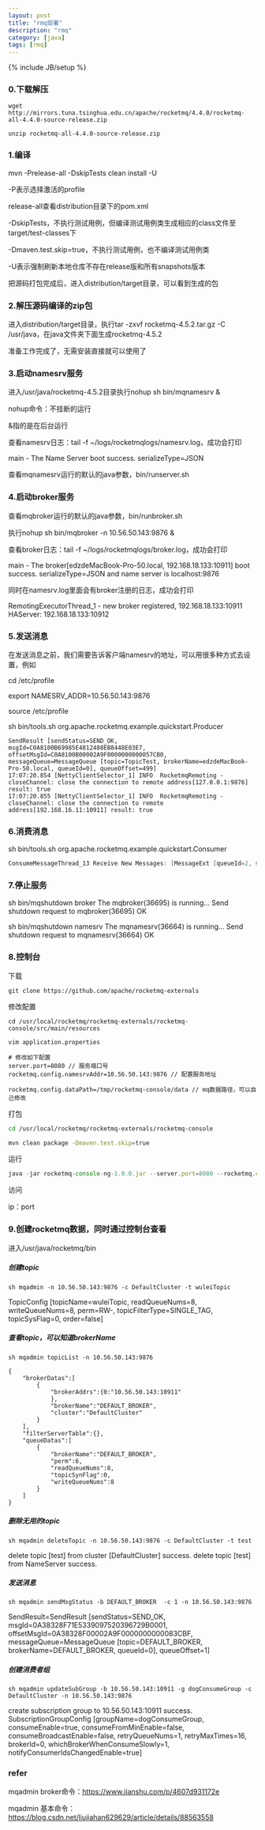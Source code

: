 ```yaml
---
layout: post
title: "rmq部署"
description: "rmq"
category: [java]
tags: [rmq]
---
```

{% include JB/setup %}
### 0.下载解压

```
wget http://mirrors.tuna.tsinghua.edu.cn/apache/rocketmq/4.4.0/rocketmq-all-4.4.0-source-release.zip 
```

```
unzip rocketmq-all-4.4.0-source-release.zip
```

### 1.编译

mvn -Prelease-all -DskipTests clean install -U

-P表示选择激活的profile

release-all查看distribution目录下的pom.xml

-DskipTests，不执行测试用例，但编译测试用例类生成相应的class文件至target/test-classes下

-Dmaven.test.skip=true，不执行测试用例，也不编译测试用例类

-U表示强制刷新本地仓库不存在release版和所有snapshots版本

把源码打包完成后，进入distribution/target目录，可以看到生成的包

### 2.解压源码编译的zip包

进入distribution/target目录，执行tar -zxvf rocketmq-4.5.2.tar.gz -C /usr/java，在java文件夹下面生成rocketmq-4.5.2

准备工作完成了，无需安装直接就可以使用了

### 3.启动namesrv服务

进入/usr/java/rocketmq-4.5.2目录执行nohup sh bin/mqnamesrv &

nohup命令：不挂断的运行

&指的是在后台运行

查看namesrv日志：tail -f ~/logs/rocketmqlogs/namesrv.log，成功会打印

main - The Name Server boot success. serializeType=JSON

查看mqnamesrv运行的默认的java参数，bin/runserver.sh

### 4.启动broker服务

查看mqbroker运行的默认的java参数，bin/runbroker.sh

执行nohup sh bin/mqbroker -n 10.56.50.143:9876 &

查看broker日志：tail -f ~/logs/rocketmqlogs/broker.log，成功会打印

main - The broker[edzdeMacBook-Pro-50.local, 192.168.18.133:10911] boot success. serializeType=JSON and name server is localhost:9876

同时在namesrv.log里面会有broker注册的日志，成功会打印

RemotingExecutorThread_1 - new broker registered, 192.168.18.133:10911 HAServer: 192.168.18.133:10912

### 5.发送消息

在发送消息之前，我们需要告诉客户端namesrv的地址，可以用很多种方式去设置，例如

cd /etc/profile

export NAMESRV_ADDR=10.56.50.143:9876

source  /etc/profile

sh bin/tools.sh org.apache.rocketmq.example.quickstart.Producer

```
SendResult [sendStatus=SEND_OK, msgId=C0A8100B69985E4812488EB8448E03E7, offsetMsgId=C0A8100B00002A9F0000000000057CB0, messageQueue=MessageQueue [topic=TopicTest, brokerName=edzdeMacBook-Pro-50.local, queueId=0], queueOffset=499]
17:07:20.854 [NettyClientSelector_1] INFO  RocketmqRemoting - closeChannel: close the connection to remote address[127.0.0.1:9876] result: true
17:07:20.855 [NettyClientSelector_1] INFO  RocketmqRemoting - closeChannel: close the connection to remote address[192.168.16.11:10911] result: true
```



### 6.消费消息

sh bin/tools.sh org.apache.rocketmq.example.quickstart.Consumer

```java
ConsumeMessageThread_13 Receive New Messages: [MessageExt [queueId=2, storeSize=180, queueOffset=232, sysFlag=0, bornTimestamp=1572252955553, bornHost=/192.168.16.11:60677, storeTimestamp=1572252955553, storeHost=/192.168.16.11:10911, msgId=C0A8100B00002A9F0000000000028E2E, commitLogOffset=167470, bodyCRC=1379786659, reconsumeTimes=0, preparedTransactionOffset=0, toString()=Messagcate{topic='TopicTest', flag=0, properties={MIN_OFFSET=0, MAX_OFFSET=250, CONSUME_START_TIME=1572253010714, UNIQ_KEY=C0A8100B691B5E4812488EADCFA103A3, WAIT=true, TAGS=TagA}, body=[72, 101, 108, 108, 111, 32, 82, 111, 99, 107, 101, 116, 77, 81, 32, 57, 51, 49], transactionId='null'}]]
```



### 7.停止服务

sh bin/mqshutdown broker
The mqbroker(36695) is running...
Send shutdown request to mqbroker(36695) OK

sh bin/mqshutdown namesrv
The mqnamesrv(36664) is running...
Send shutdown request to mqnamesrv(36664) OK

### 8.控制台

下载

```
git clone https://github.com/apache/rocketmq-externals
```

修改配置

```
cd /usr/local/rocketmq/rocketmq-externals/rocketmq-console/src/main/resources

vim application.properties

# 修改如下配置
server.port=8080 // 服务端口号
rocketmq.config.namesrvAddr=10.56.50.143:9876 // 配置服务地址

rocketmq.config.dataPath=/tmp/rocketmq-console/data // mq数据路径，可以自己修改
```

打包

```bash
cd /usr/local/rocketmq/rocketmq-externals/rocketmq-console

mvn clean package -Dmaven.test.skip=true
```

运行

```jsx
java -jar rocketmq-console-ng-1.0.0.jar --server.port=8080 --rocketmq.config.namesrvAddr=10.56.50.143:9876
```

访问

ip：port

### 9.创建rocketmq数据，同时通过控制台查看

进入/usr/java/rocketmq/bin

##### 创建topic

```
sh mqadmin -n 10.56.50.143:9876 -c DefaultCluster -t wuleiTopic
```

TopicConfig [topicName=wuleiTopic, readQueueNums=8, writeQueueNums=8, perm=RW-, topicFilterType=SINGLE_TAG, topicSysFlag=0, order=false]

##### 查看topic，可以知道brokerName

```
sh mqadmin topicList -n 10.56.50.143:9876
```

```
{
	"brokerDatas":[
		{
			"brokerAddrs":{0:"10.56.50.143:10911"
			},
			"brokerName":"DEFAULT_BROKER",
			"cluster":"DefaultCluster"
		}
	],
	"filterServerTable":{},
	"queueDatas":[
		{
			"brokerName":"DEFAULT_BROKER",
			"perm":6,
			"readQueueNums":8,
			"topicSynFlag":0,
			"writeQueueNums":8
		}
	]
}
```

##### 删除无用的topic

```
sh mqadmin deleteTopic -n 10.56.50.143:9876 -c DefaultCluster -t test
```

delete topic [test] from cluster [DefaultCluster] success.
delete topic [test] from NameServer success.

##### 发送消息

```
sh mqadmin sendMsgStatus -b DEFAULT_BROKER  -c 1 -n 10.56.50.143:9876
```

SendResult=SendResult [sendStatus=SEND_OK, msgId=0A38328F71E5339097520396729B0001, offsetMsgId=0A38328F00002A9F0000000000083CBF, messageQueue=MessageQueue [topic=DEFAULT_BROKER, brokerName=DEFAULT_BROKER, queueId=0], queueOffset=1]

##### 创建消费者组

```
sh mqadmin updateSubGroup -b 10.56.50.143:10911 -g dogConsumeGroup -c DefaultCluster -n 10.56.50.143:9876
```

create subscription group to 10.56.50.143:10911 success.
SubscriptionGroupConfig [groupName=dogConsumeGroup, consumeEnable=true, consumeFromMinEnable=false, consumeBroadcastEnable=false, retryQueueNums=1, retryMaxTimes=16, brokerId=0, whichBrokerWhenConsumeSlowly=1, notifyConsumerIdsChangedEnable=true]









### refer

mqadmin broker命令：https://www.jianshu.com/p/4607d931172e

mqadmin 基本命令：https://blog.csdn.net/liujiahan629629/article/details/88563558